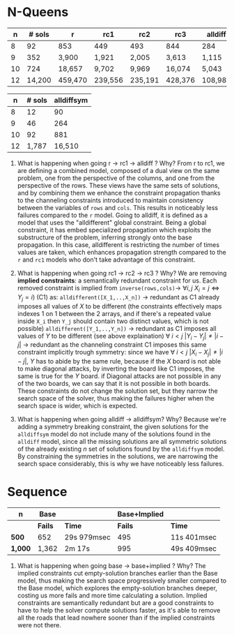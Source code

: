 
# N-Queens

| n   | # sols | r       | rc1     | rc2     | rc3     | alldiff |
| --- | ------ | ------- | ------- | ------- | ------- | ------- |
| 8   | 92     | 853     | 449     | 493     | 844     | 284     |
| 9   | 352    | 3,900   | 1,921   | 2,005   | 3,613   | 1,115   |
| 10  | 724    | 18,657  | 9,702   | 9,969   | 16,074  | 5,043   |
| 12  | 14,200 | 459,470 | 239,556 | 235,191 | 428,376 | 108,980 |


| n   | # sols | alldiffsym |
| --- | ------ | ---------- |
| 8   | 12     | 90         |
| 9   | 46     | 264        |
| 10  | 92     | 881        |
| 12  | 1,787  | 16,510     |
1. What is happening when going r → rc1 → alldiff ? Why?
	From r to rc1, we are defining a combined model, composed of a dual view on the same problem, one from the perspective of the columns, and one from the perspective of the rows. 
	These views have the same sets of solutions, and 
	by combining them we enhance the constraint propagation thanks to the channeling constraints introduced to maintain consistency between the variables of `rows` and `cols`.
	This results in noticeably less failures compared to the `r` model.
	Going to alldiff, it is defined as a model that uses the "alldifferent" global constraint. 
	Being a global constraint, it has embed specialized propagation which exploits the substructure of the problem, inferring strongly onto the base propagation.
	In this case, alldifferent is restricting the number of times values are taken, which enhances propagation strength compared to the `r` and `rc1` models who don't take advantage of this constraint.
	

2. What is happening when going rc1 → rc2 → rc3 ? Why?
	We are removing **implied constraints**: a semantically redundant constraint for us.
	Each removed constraint is implied from `inverse(rows,cols)`-> $\forall i,j\ X_{i}=j\iff Y_{j}= i$) (C1)
	as:
	`alldifferent([X_1,..,X_n])` -> redundant as C1 already imposes all values of $X$ to be different (the constraints effectively maps indexes 1 on 1 between the 2 arrays, and if there's a repeated value inside `X_i` then `Y_j` should contain two distinct values, which is not possible)
	`alldifferent([Y_1,..,Y_n])` -> redundant as C1 imposes all values of $Y$ to be different (see above explaination)
	$\forall\ i<j\ |Y_i - Y_j| ≠ |i - j|$ -> redundant as the channeling constraint C1 imposes this same constraint implicitly trough symmetry:
	since we have $\forall\ i<j\ |X_i - X_j| ≠ |i - j|$, $Y$ has to abide by the same rule, because if the $X$ board is not able to make diagonal attacks, by inverting the board like C1 imposes, the same is true for the $Y$ board. if Diagonal attacks are not possible in any of the two boards, we can say that it is not possible in both boards.
	These constraints do not change the solution set, but they narrow the search space of the solver, thus making the failures higher when the search space is wider, which is expected.
	

3. What is happening when going alldiff → alldiffsym? Why?
	Because we're adding a symmetry breaking constraint, the given solutions for the `alldiffsym` model do not include many of the solutions found in the `alldiff` model, since all the missing solutions are all symmetric solutions of the already existing $n$ set of solutions found by the `alldiffsym` model.
	By constraining the symmetries in the solutions, we are narrowing the search space considerably, this is why we have noticeably less failures. 



# Sequence

| n         | Base      |             | Base+Implied |             |
| --------- | --------- | ----------- | ------------ | ----------- |
|           | **Fails** | **Time**    | **Fails**    | **Time**    |
| **500**   | 652       | 29s 979msec | 495          | 11s 401msec |
| **1,000** | 1,362     | 2m 17s      | 995          | 49s 409msec |

1. What is happening when going base → base+implied ? Why?
	The implied constraints cut empty-solution branches earlier than the Base model, thus making the search space progressively smaller compared to the Base model, which explores the empty-solution branches deeper, costing us more fails and more time calculating a solution.
	Implied constraints are semantically redundant but are a good constraints to have to help the solver compute solutions faster, as it's able to remove all the roads that lead nowhere sooner than if the implied constraints were not there.
	